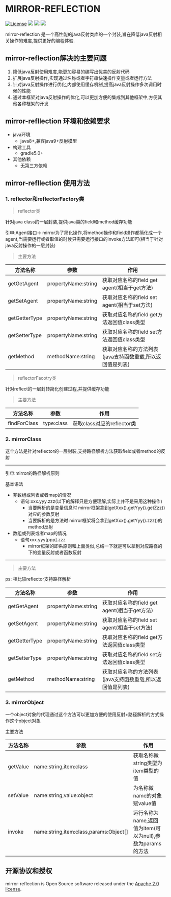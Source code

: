 # MIRROR-REFLECTION

[![License](https://img.shields.io/badge/License-Apache%202.0-blue.svg)](https://opensource.org/licenses/Apache-2.0)
[![](https://img.shields.io/badge/openjdk-1.8%2B-green.svg)]() ![](https://img.shields.io/badge/release-1.0--GA-brightgreen.svg) ![](https://img.shields.io/badge/coverage-95%25-yellowgreen.svg)

mirror-reflection 是一个高性能的java反射类库的一个封装,旨在降低java反射相关操作的难度,提供更好的编程体验.

## mirror-reflection解决的主要问题

1. 降低java反射使用难度,能更加容易的编写出优美的反射代码
2. 扩展java反射操作,实现通过名称或者字符串快速操作变量或者运行方法
3. 针对java反射操作进行优化,内部使用缓存机制,提高java反射操作多次调用时候的性能
4. 通过本框架对java反射操作的优化,可以更加方便的集成到其他框架中,方便其他各种框架的开发

## mirror-refllection 环境和依赖要求

- java环境
  - java8+,兼容java9+反射模型
- 构建工具
  - gradle5.0+
- 其他依赖
  - 无第三方依赖

## mirror-refllection 使用方法

### 1. reflector和reflectorFactory类

> reflector类

针对java class的一层封装,提供java类的field和method缓存功能

引申:Agent接口-> mirror为了简化操作,将method操作和field操作都简化成一个agent,当需要运行或者取值的时候只需要运行接口的invoke方法即可(相当于针对java反射操作的一层封装)

> 主要方法

方法名称|参数|作用
---|---|---
getGetAgent|propertyName:string|获取对应名称的field get agent(相当于get方法)
getSetAgent|propertyName:string|获取对应名称的field set agent(相当于set方法)
getGetterType|propertyName:string|获取对应名称的field get方法返回值class类型
getSetterType|propertyName:string|获取对应名称的field set方法返回值class类型
getMethod|methodName:string|获取对应名称的方法列表(java支持函数重载,所以返回值是列表)

> reflectorFacotry类

针对reflect的一层封转简化创建过程,并提供缓存功能

> 主要方法

方法名称|参数|作用
---|---|---
findForClass|type:class|获取class对应的reflector类

### 2. mirrorClass

这个方法是针对reflector的一层封装,支持路径解析方法获取field或者method的反射

-----

引申:mirror的路径解析原则

基本语法 

- 非数组或列表或者map的情况 
  - 语句:xxx.yyy.zzz(以下的解释只是方便理解,实际上并不是采用这种操作)
    - 当要解析的是变量信息时 mirror框架拿到getXxx().getYyy().getZzz()对应的参数反射
    - 当要解析的是方法时 mirror框架将会拿到getXxx().getYyy().zzz()的method反射
- 数组或列表或者map的情况
  - 语句xxx.yyy[ppp].zzz
    - mirror框架的即系原则和上面类似,总结一下就是可以拿到对应路径的下的变量反射或者函数反射

-----

> 主要方法

ps: 相比较reflector支持路径解析

方法名称|参数|作用
---|---|---
getGetAgent|propertyName:string|获取对应名称的field get agent(相当于get方法)
getSetAgent|propertyName:string|获取对应名称的field set agent(相当于set方法)
getGetterType|propertyName:string|获取对应名称的field get方法返回值class类型
getSetterType|propertyName:string|获取对应名称的field set方法返回值class类型
getMethod|methodName:string|获取对应名称的方法列表(java支持函数重载,所以返回值是列表)

### 3. mirrorObject

一个object对象的代理通过这个方法可以更加方便的使用反射+路径解析的方式操作这个object对象

主要方法


方法名称|参数|作用
---|---|---
getValue|name:string,item:class|获取名称微string类型为item类型的值
setValue|name:string,value:object|为名称微name的对象赋value值
invoke|name:string,item:class,params:Object[]|运行名称为name,返回值为item(可以为null),参数为params的方法

## 开源协议和授权

mirror-reflection is Open Source software released under the [Apache 2.0 license](https://www.apache.org/licenses/LICENSE-2.0.html).
